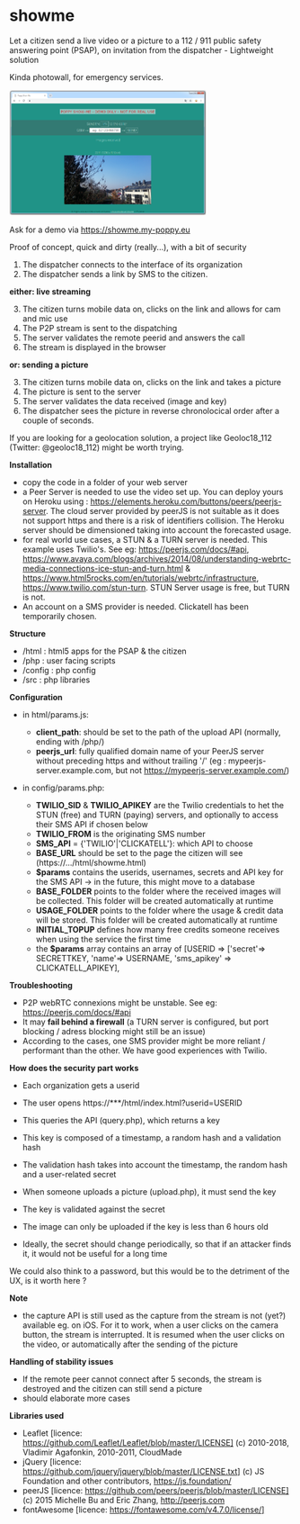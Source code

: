 # showme
Let a citizen send a live video or a picture to a 112 / 911 public safety answering point (PSAP), on invitation from the dispatcher - Lightweight solution

Kinda photowall, for emergency services.

 
<img src="https://raw.githubusercontent.com/ccloquet/showme/master/screenshot.png" width="350" title="screenshot">

Ask for a demo via https://showme.my-poppy.eu

Proof of concept, quick and dirty (really...), with a bit of security

1. The dispatcher connects to the interface of its organization
2. The dispatcher sends a link by SMS to the citizen.

__either: live streaming__

3. The citizen turns mobile data on, clicks on the link and allows for cam and mic use
4. The P2P stream is sent to the dispatching
5. The server validates the remote peerid and answers the call
6. The stream is displayed in the browser

__or: sending a picture__

3. The citizen turns mobile data on, clicks on the link and takes a picture
4. The picture is sent to the server
5. The server validates the data received (image and key)
6. The dispatcher sees the picture in reverse chronolocical order after a couple of seconds.


If you are looking for a geolocation solution, a project like Geoloc18_112 (Twitter: @geoloc18_112) might be worth trying.


**Installation**
- copy the code in a folder of your web server
- a Peer Server is needed to use the video set up. You can deploy yours on Heroku using : https://elements.heroku.com/buttons/peers/peerjs-server. The cloud server provided by peerJS is not suitable as it does not support https and there is a risk of identifiers collision. The Heroku server should be dimensioned taking into account the forecasted usage.
- for real world use cases, a STUN & a TURN server is needed. This example uses Twilio's. See eg: https://peerjs.com/docs/#api, https://www.avaya.com/blogs/archives/2014/08/understanding-webrtc-media-connections-ice-stun-and-turn.html &  https://www.html5rocks.com/en/tutorials/webrtc/infrastructure, https://www.twilio.com/stun-turn. STUN Server usage is free, but TURN is not.
- An account on a SMS provider is needed. Clickatell has been temporarily chosen.

**Structure**
 - /html : html5 apps for the PSAP & the citizen
 - /php : user facing scripts
 - /config : php config
 - /src : php libraries

**Configuration**
- in html/params.js: 
  - __client_path__: should be set to the path of the upload API (normally, ending with /php/)
  - __peerjs_url__: fully qualified domain name of your PeerJS server without preceding https and without trailing '/' (eg : mypeerjs-server.example.com, but not https://mypeerjs-server.example.com/)

- in config/params.php: 
  - __TWILIO_SID__ & __TWILIO_APIKEY__ are the Twilio credentials to het the STUN (free) and TURN (paying) servers, and optionally to access their SMS API if chosen below
  - __TWILIO_FROM__ is the originating SMS number
  - __SMS_API__ = {'TWILIO'|'CLICKATELL'}: which API to choose
  - __BASE_URL__ should be set to the page the citizen will see (https://.../html/showme.html)
  - __$params__ contains the userids, usernames, secrets and API key for the SMS API -> in the future, this might move to a database
  - __BASE_FOLDER__ points to the folder where the received images will be collected. This folder will be created automatically at runtime
  - __USAGE_FOLDER__ points to the folder where the usage & credit data  will be stored. This folder will be created automatically at runtime
  - __INITIAL_TOPUP__ defines how many free credits someone receives when using the service the first time
  - the __$params__ array contains an array of [USERID =>	['secret'=> SECRETTKEY, 'name'=> USERNAME, 	'sms_apikey' => CLICKATELL_APIKEY],
 

**Troubleshooting**
- P2P webRTC connexions might be unstable. See eg: https://peerjs.com/docs/#api
- It may **fail behind a firewall** (a TURN server is configured, but port blocking / adress blocking might still be an issue)
- According to the cases, one SMS provider might be more reliant / performant than the other. We have good experiences with Twilio.

**How does the security part works**
- Each organization gets a userid
- The user opens https://***/html/index.html?userid=USERID
- This queries the API (query.php), which returns a key
- This key is composed of a timestamp, a random hash and a validation hash
- The validation hash takes into account the timestamp, the random hash and a user-related secret

- When someone uploads a picture (upload.php), it must send the key
- The key is validated against the secret
- The image can only be uploaded if the key is less than 6 hours old

- Ideally, the secret should change periodically, so that if an attacker finds it, it would not be useful for a long time

We could also think to a password, but this would be to the detriment of the UX, is it worth here ?

**Note**
- the capture API is still used as the capture from the stream is not (yet?) available eg. on iOS. For it to work, when a user clicks on the camera button, the stream is interrupted. It is resumed when the user clicks on the video, or automatically after the sending of the picture

**Handling of stability issues**
- If the remote peer cannot connect after 5 seconds, the stream is destroyed and the citizen can still send a picture
- should elaborate more cases

**Libraries used**
- Leaflet [licence: https://github.com/Leaflet/Leaflet/blob/master/LICENSE] (c) 2010-2018, Vladimir Agafonkin, 2010-2011, CloudMade
- jQuery [licence: https://github.com/jquery/jquery/blob/master/LICENSE.txt] (c) JS Foundation and other contributors, https://js.foundation/
- peerJS [licence: https://github.com/peers/peerjs/blob/master/LICENSE] (c) 2015 Michelle Bu and Eric Zhang, http://peerjs.com
- fontAwesome [licence: https://fontawesome.com/v4.7.0/license/]
